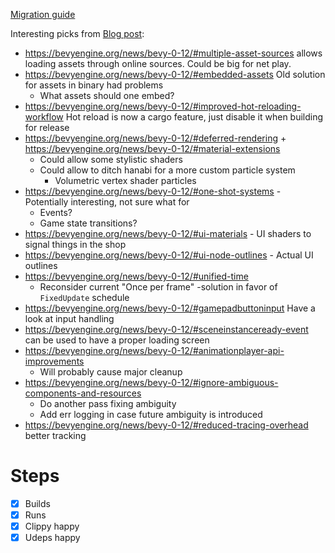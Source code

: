 [Migration guide](https://bevyengine.org/learn/migration-guides/0.11-0.12/)

Interesting picks from [Blog post](https://bevyengine.org/news/bevy-0-12/):
- https://bevyengine.org/news/bevy-0-12/#multiple-asset-sources allows loading assets through online sources. Could be big for net play.
- https://bevyengine.org/news/bevy-0-12/#embedded-assets Old solution for assets in binary had problems
	- What assets should one embed?
- https://bevyengine.org/news/bevy-0-12/#improved-hot-reloading-workflow Hot reload is now a cargo feature, just disable it when building for release
- https://bevyengine.org/news/bevy-0-12/#deferred-rendering + https://bevyengine.org/news/bevy-0-12/#material-extensions
	- Could allow some stylistic shaders
	- Could allow to ditch hanabi for a more custom particle system
		- Volumetric vertex shader particles
- https://bevyengine.org/news/bevy-0-12/#one-shot-systems - Potentially interesting, not sure what for
	- Events?
	- Game state transitions?
- https://bevyengine.org/news/bevy-0-12/#ui-materials - UI shaders to signal things in the shop
- https://bevyengine.org/news/bevy-0-12/#ui-node-outlines - Actual UI outlines
- https://bevyengine.org/news/bevy-0-12/#unified-time
	- Reconsider current "Once per frame" -solution in favor of `FixedUpdate` schedule
- https://bevyengine.org/news/bevy-0-12/#gamepadbuttoninput Have a look at input handling
- https://bevyengine.org/news/bevy-0-12/#sceneinstanceready-event can be used to have a proper loading screen
- https://bevyengine.org/news/bevy-0-12/#animationplayer-api-improvements
	- Will probably cause major cleanup
- https://bevyengine.org/news/bevy-0-12/#ignore-ambiguous-components-and-resources
	- Do another pass fixing ambiguity
	- Add err logging in case future ambiguity is introduced
- https://bevyengine.org/news/bevy-0-12/#reduced-tracing-overhead better tracking

# Steps
- [x] Builds
- [x] Runs
- [x] Clippy happy
- [x] Udeps happy
